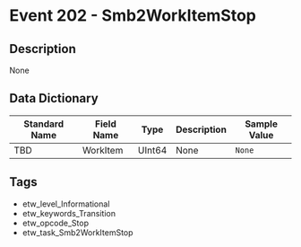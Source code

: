 # Event 202 - Smb2WorkItemStop

## Description
None

## Data Dictionary
|Standard Name|Field Name|Type|Description|Sample Value|
|---|---|---|---|---|
|TBD|WorkItem|UInt64|None|`None`|

## Tags
* etw_level_Informational
* etw_keywords_Transition
* etw_opcode_Stop
* etw_task_Smb2WorkItemStop